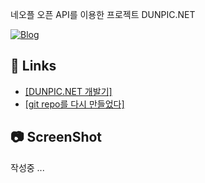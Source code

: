 네오플 오픈 API를 이용한 프로젝트 DUNPIC.NET

[![Blog](https://img.shields.io/badge/blog-jihunhong.github.io-brightgreen.svg)](https://jihunhong.github.io/)

## 🔗 Links

- [[DUNPIC.NET 개발기]](https://jihunhong.github.io/11/22/dunpic.net-%EA%B0%9C%EB%B0%9C%EA%B8%B0/)
- [[git repo를 다시 만들었다]](blank)

## 📷 ScreenShot

작성중 ...
